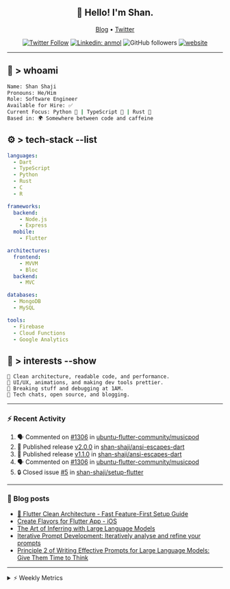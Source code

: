 <h2 align="center">👋 Hello! I'm Shan.</h2>
<p align="center">
  <a href="https://dev.to/shanshaji">Blog</a> •
  <a href="https://twitter.com/intent/follow?screen_name=shan__shaji">Twitter</a>
</p>

<p align="center"><a href="https://twitter.com/intent/follow?screen_name=shan__shaji"><img src="https://img.shields.io/twitter/follow/shan__shaji?style=flat" alt="Twitter Follow"></a>
<a href="https://www.linkedin.com/in/shan-shaji/"><img src="https://img.shields.io/badge/shan-shaji?style=flat-square&amp;logo=Linkedin&amp;logoColor=white&amp;link=https://www.linkedin.com/in/shan-shaji/" alt="Linkedin: anmol"></a>
<img src="https://img.shields.io/github/followers/shan-shaji?label=Follow&amp;style=social" alt="GitHub followers">
<a href="http://shan-shaji.github.io/"><img src="https://img.shields.io/badge/Website-46a2f1.svg?&amp;style=flat-square&amp;logo=Google-Chrome&amp;logoColor=white&amp;link=http://shan-shaji.github.io/" alt="website"></a></p>

<hr>

<!-- README.md -->

## 🧠 > whoami

```bash
Name: Shan Shaji
Pronouns: He/Him
Role: Software Engineer
Available for Hire: ✅
Current Focus: Python 🐍 | TypeScript 🗾 | Rust 🦠
Based in: 🌍 Somewhere between code and caffeine
```



## ⚙️ > tech-stack --list

```yaml
languages:
  - Dart
  - TypeScript
  - Python
  - Rust
  - C
  - R

frameworks:
  backend:
    - Node.js
    - Express
  mobile:
    - Flutter

architectures:
  frontend:
    - MVVM
    - Bloc
  backend:
    - MVC

databases:
  - MongoDB
  - MySQL

tools:
  - Firebase
  - Cloud Functions
  - Google Analytics
```



## 🚀 > interests --show

```
🧠 Clean architecture, readable code, and performance.
🎨 UI/UX, animations, and making dev tools prettier.
🧪 Breaking stuff and debugging at 1AM.
📡 Tech chats, open source, and blogging.
```

---

### ⚡ Recent Activity

<!--START_SECTION:activity-->
1. 🗣 Commented on [#1306](https://github.com/ubuntu-flutter-community/musicpod/issues/1306#issuecomment-2993997219) in [ubuntu-flutter-community/musicpod](https://github.com/ubuntu-flutter-community/musicpod)
2. 🚀 Published release [v2.0.0](https://github.com/shan-shaji/ansi-escapes-dart/releases/tag/v2.0.0) in [shan-shaji/ansi-escapes-dart](https://github.com/shan-shaji/ansi-escapes-dart)
3. 🚀 Published release [v1.1.0](https://github.com/shan-shaji/ansi-escapes-dart/releases/tag/v1.1.0) in [shan-shaji/ansi-escapes-dart](https://github.com/shan-shaji/ansi-escapes-dart)
4. 🗣 Commented on [#1306](https://github.com/ubuntu-flutter-community/musicpod/issues/1306#issuecomment-2971818271) in [ubuntu-flutter-community/musicpod](https://github.com/ubuntu-flutter-community/musicpod)
5. 🔒 Closed issue [#5](https://github.com/shan-shaji/setup-flutter/issues/5) in [shan-shaji/setup-flutter](https://github.com/shan-shaji/setup-flutter)
<!--END_SECTION:activity-->

---

### 📕 Blog posts

<!-- BLOG-POST-LIST:START -->
- [🔧 Flutter Clean Architecture - Fast Feature-First Setup Guide](https://dev.to/shanshaji/flutter-clean-architecture-fast-feature-first-setup-guide-342l)
- [Create Flavors for Flutter App - iOS](https://dev.to/shanshaji/create-flavors-for-flutter-app-ios-fnl)
- [The Art of Inferring with Large Language Models](https://dev.to/shanshaji/the-art-of-inferring-with-large-language-models-243m)
- [Iterative Prompt Development: Iteratively analyse and refine your prompts](https://dev.to/shanshaji/iterative-prompt-development-iteratively-analyse-and-refine-your-prompts-3ibl)
- [Principle 2 of Writing Effective Prompts for Large Language Models: Give Them Time to Think](https://dev.to/shanshaji/principle-2-of-writing-effective-prompts-for-large-language-models-give-them-time-to-think-25j3)
<!-- BLOG-POST-LIST:END -->

<hr>
<details>
    <summary>⚡ Weekly Metrics</summary>
    <p>
    
<!--START_SECTION:waka-->
![Code Time](http://img.shields.io/badge/Code%20Time-2%2C964%20hrs%2052%20mins-blue)

![Profile Views](http://img.shields.io/badge/Profile%20Views-1-blue)

**🐱 My GitHub Data** 

> 📦 ? Used in GitHub's Storage 
 > 
> 🏆 255 Contributions in the Year 2025
 > 
> 💼 Opted to Hire
 > 
> 📜 117 Public Repositories 
 > 
> 🔑 0 Private Repositories 
 > 
**I'm an Early 🐤** 

```text
🌞 Morning                7994 commits        █████░░░░░░░░░░░░░░░░░░░░   21.75 % 
🌆 Daytime                14522 commits       ██████████░░░░░░░░░░░░░░░   39.52 % 
🌃 Evening                12976 commits       █████████░░░░░░░░░░░░░░░░   35.31 % 
🌙 Night                  1255 commits        █░░░░░░░░░░░░░░░░░░░░░░░░   03.42 % 
```
📅 **I'm Most Productive on Thursday** 

```text
Monday                   4781 commits        ███░░░░░░░░░░░░░░░░░░░░░░   13.01 % 
Tuesday                  5777 commits        ████░░░░░░░░░░░░░░░░░░░░░   15.72 % 
Wednesday                5474 commits        ████░░░░░░░░░░░░░░░░░░░░░   14.90 % 
Thursday                 8279 commits        ██████░░░░░░░░░░░░░░░░░░░   22.53 % 
Friday                   5304 commits        ████░░░░░░░░░░░░░░░░░░░░░   14.43 % 
Saturday                 3074 commits        ██░░░░░░░░░░░░░░░░░░░░░░░   08.37 % 
Sunday                   4058 commits        ███░░░░░░░░░░░░░░░░░░░░░░   11.04 % 
```


📊 **This Week I Spent My Time On** 

```text
🕑︎ Time Zone: Europe/Vienna

💬 Programming Languages: 
Rust                     43 mins             ██████████████░░░░░░░░░░░   57.81 % 
TOML                     18 mins             ██████░░░░░░░░░░░░░░░░░░░   25.10 % 
Dart                     12 mins             ████░░░░░░░░░░░░░░░░░░░░░   17.09 % 

🔥 Editors: 
VS Code                  1 hr 1 min          █████████████████████░░░░   82.91 % 
Android Studio           12 mins             ████░░░░░░░░░░░░░░░░░░░░░   17.09 % 

🐱‍💻 Projects: 
rust                     45 mins             ███████████████░░░░░░░░░░   61.60 % 
mobile-b                 12 mins             ████░░░░░░░░░░░░░░░░░░░░░   17.09 % 
variables                12 mins             ████░░░░░░░░░░░░░░░░░░░░░   16.62 % 
litcat                   3 mins              █░░░░░░░░░░░░░░░░░░░░░░░░   04.69 % 

💻 Operating System: 
Mac                      1 hr 14 mins        █████████████████████████   100.00 % 
```

**I Mostly Code in Dart** 

```text
Dart                     39 repos            █████████░░░░░░░░░░░░░░░░   34.82 % 
TypeScript               9 repos             ██░░░░░░░░░░░░░░░░░░░░░░░   08.04 % 
Python                   6 repos             █░░░░░░░░░░░░░░░░░░░░░░░░   05.36 % 
R                        2 repos             ░░░░░░░░░░░░░░░░░░░░░░░░░   01.79 % 
TeX                      1 repo              ░░░░░░░░░░░░░░░░░░░░░░░░░   00.89 % 
```




 Last Updated on 07/07/2025 19:00:46 UTC
<!--END_SECTION:waka-->

</p>
 </details>
